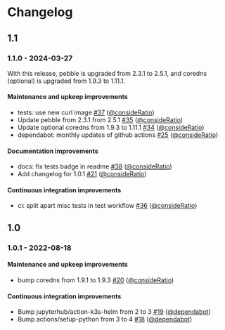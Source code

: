 # Changelog

## 1.1

### 1.1.0 - 2024-03-27

With this release, pebble is upgraded from 2.3.1 to 2.5.1, and coredns
(optional) is upgraded from 1.9.3 to 1.11.1.

#### Maintenance and upkeep improvements

- tests: use new curl image [#37](https://github.com/jupyterhub/pebble-helm-chart/pull/37) ([@consideRatio](https://github.com/consideRatio))
- Update pebble from 2.3.1 from 2.5.1 [#35](https://github.com/jupyterhub/pebble-helm-chart/pull/35) ([@consideRatio](https://github.com/consideRatio))
- Update optional coredns from 1.9.3 to 1.11.1 [#34](https://github.com/jupyterhub/pebble-helm-chart/pull/34) ([@consideRatio](https://github.com/consideRatio))
- dependabot: monthly updates of github actions [#25](https://github.com/jupyterhub/pebble-helm-chart/pull/25) ([@consideRatio](https://github.com/consideRatio))

#### Documentation improvements

- docs: fix tests badge in readme [#38](https://github.com/jupyterhub/pebble-helm-chart/pull/38) ([@consideRatio](https://github.com/consideRatio))
- Add changelog for 1.0.1 [#21](https://github.com/jupyterhub/pebble-helm-chart/pull/21) ([@consideRatio](https://github.com/consideRatio))

#### Continuous integration improvements

- ci: split apart misc tests in test workflow [#36](https://github.com/jupyterhub/pebble-helm-chart/pull/36) ([@consideRatio](https://github.com/consideRatio))

## 1.0

### 1.0.1 - 2022-08-18

#### Maintenance and upkeep improvements

- bump coredns from 1.9.1 to 1.9.3 [#20](https://github.com/jupyterhub/pebble-helm-chart/pull/20) ([@consideRatio](https://github.com/consideRatio))

#### Continuous integration improvements

- Bump jupyterhub/action-k3s-helm from 2 to 3 [#19](https://github.com/jupyterhub/pebble-helm-chart/pull/19) ([@dependabot](https://github.com/dependabot))
- Bump actions/setup-python from 3 to 4 [#18](https://github.com/jupyterhub/pebble-helm-chart/pull/18) ([@dependabot](https://github.com/dependabot))
